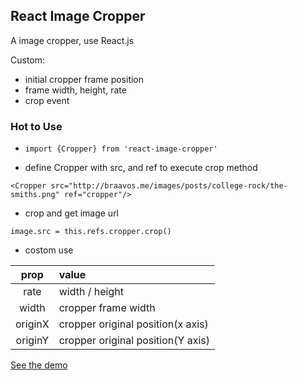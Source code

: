 ## React Image Cropper

A image cropper, use React.js

Custom:

+ initial cropper frame position 
+ frame width, height, rate
+ crop event

### Hot to Use

+ `import {Cropper} from 'react-image-cropper'`

+ define Cropper with src, and ref to execute crop method  

```
<Cropper src="http://braavos.me/images/posts/college-rock/the-smiths.png" ref="cropper"/>
```

+ crop and get image url

`image.src = this.refs.cropper.crop()`

+ costom use

| prop  |  value   |
|:-------:|:--------|
| rate | width / height |
| width | cropper frame width |
| originX | cropper original position(x axis)|
| originY | cropper original position(Y axis)|

[See the demo](http://braavos.me/react-image-cropper/)

